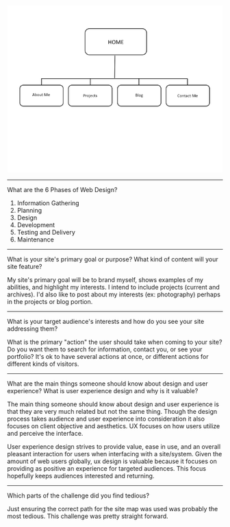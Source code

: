 ![Site Map](/week-2/imgs/site-map.png)
*****
What are the 6 Phases of Web Design?

1. Information Gathering
2. Planning
3. Design
4. Development
5. Testing and Delivery
6. Maintenance
*****

What is your site's primary goal or purpose? What kind of content will your site feature?

My site's primary goal will be to brand myself, shows examples of my abilities, and highlight my interests. I intend to include projects (current and archives). I'd also like to post about my interests (ex: photography) perhaps in the projects or blog portion.

*****
What is your target audience's interests and how do you see your site addressing them?

What is the primary "action" the user should take when coming to your site? Do you want them to search for information, contact you, or see your portfolio? It's ok to have several actions at once, or different actions for different kinds of visitors.

*****
What are the main things someone should know about design and user experience?
What is user experience design and why is it valuable?

The main thing someone should know about design and user experience is that they are very much related but not the same thing. Though the design process takes audience and user experience into consideration it also focuses on client objective and aesthetics. UX focuses on how users utilize and perceive the interface.

User experience design strives to provide value, ease in use, and an overall pleasant interaction for users when interfacing with a site/system. Given the amount of web users globally, ux design is valuable because it focuses on providing as positive an experience for targeted audiences. This focus hopefully keeps audiences interested and returning.

*****
Which parts of the challenge did you find tedious?

Just ensuring the correct path for the site map was used was probably the most tedious. This challenge was pretty straight forward.